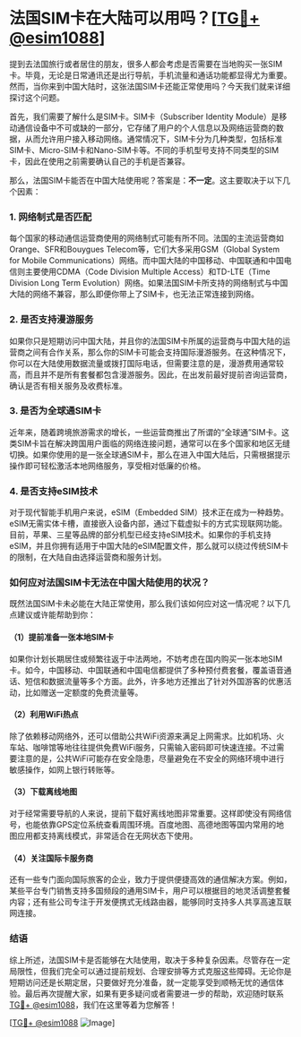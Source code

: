 # 法国SIM卡在大陆可以用吗？[[TG💪+ @esim1088](https://t.me/s/esim1088)]

提到去法国旅行或者居住的朋友，很多人都会考虑是否需要在当地购买一张SIM卡。毕竟，无论是日常通讯还是出行导航，手机流量和通话功能都显得尤为重要。然而，当你来到中国大陆时，这张法国SIM卡还能正常使用吗？今天我们就来详细探讨这个问题。

首先，我们需要了解什么是SIM卡。SIM卡（Subscriber Identity Module）是移动通信设备中不可或缺的一部分，它存储了用户的个人信息以及网络运营商的数据，从而允许用户接入移动网络。通常情况下，SIM卡分为几种类型，包括标准SIM卡、Micro-SIM卡和Nano-SIM卡等。不同的手机型号支持不同类型的SIM卡，因此在使用之前需要确认自己的手机是否兼容。

那么，法国SIM卡能否在中国大陆使用呢？答案是：**不一定**。这主要取决于以下几个因素：

### 1. 网络制式是否匹配

每个国家的移动通信运营商使用的网络制式可能有所不同。法国的主流运营商如Orange、SFR和Bouygues Telecom等，它们大多采用GSM（Global System for Mobile Communications）网络。而中国大陆的中国移动、中国联通和中国电信则主要使用CDMA（Code Division Multiple Access）和TD-LTE（Time Division Long Term Evolution）网络。如果法国SIM卡所支持的网络制式与中国大陆的网络不兼容，那么即便你带上了SIM卡，也无法正常连接到网络。

### 2. 是否支持漫游服务

如果你只是短期访问中国大陆，并且你的法国SIM卡所属的运营商与中国大陆的运营商之间有合作关系，那么你的SIM卡可能会支持国际漫游服务。在这种情况下，你可以在大陆使用数据流量或拨打国际电话，但需要注意的是，漫游费用通常较高，而且并不是所有套餐都包含漫游服务。因此，在出发前最好提前咨询运营商，确认是否有相关服务及收费标准。

### 3. 是否为全球通SIM卡

近年来，随着跨境旅游需求的增长，一些运营商推出了所谓的“全球通”SIM卡。这类SIM卡旨在解决跨国用户面临的网络连接问题，通常可以在多个国家和地区无缝切换。如果你使用的是一张全球通SIM卡，那么在进入中国大陆后，只需根据提示操作即可轻松激活本地网络服务，享受相对低廉的价格。

### 4. 是否支持eSIM技术

对于现代智能手机用户来说，eSIM（Embedded SIM）技术正在成为一种趋势。eSIM无需实体卡槽，直接嵌入设备内部，通过下载虚拟卡的方式实现联网功能。目前，苹果、三星等品牌的部分机型已经支持eSIM技术。如果你的手机支持eSIM，并且你拥有适用于中国大陆的eSIM配置文件，那么就可以绕过传统SIM卡的限制，在大陆自由选择运营商和服务计划。

### 如何应对法国SIM卡无法在中国大陆使用的状况？

既然法国SIM卡未必能在大陆正常使用，那么我们该如何应对这一情况呢？以下几点建议或许能帮助到你：

#### （1）提前准备一张本地SIM卡

如果你计划长期居住或频繁往返于中法两地，不妨考虑在国内购买一张本地SIM卡。如今，中国移动、中国联通和中国电信都提供了多种预付费套餐，覆盖语音通话、短信和数据流量等多个方面。此外，许多地方还推出了针对外国游客的优惠活动，比如赠送一定额度的免费流量等。

#### （2）利用WiFi热点

除了依赖移动网络外，还可以借助公共WiFi资源来满足上网需求。比如机场、火车站、咖啡馆等地往往提供免费WiFi服务，只需输入密码即可快速连接。不过需要注意的是，公共WiFi可能存在安全隐患，尽量避免在不安全的网络环境中进行敏感操作，如网上银行转账等。

#### （3）下载离线地图

对于经常需要导航的人来说，提前下载好离线地图非常重要。这样即使没有网络信号，也能依靠GPS定位系统查看周围环境。百度地图、高德地图等国内常用的地图应用都支持离线模式，非常适合在无网状态下使用。

#### （4）关注国际卡服务商

还有一些专门面向国际旅客的企业，致力于提供便捷高效的通信解决方案。例如，某些平台专门销售支持多国频段的通用SIM卡，用户可以根据目的地灵活调整套餐内容；还有些公司专注于开发便携式无线路由器，能够同时支持多人共享高速互联网连接。

### 结语

综上所述，法国SIM卡是否能够在大陆使用，取决于多种复杂因素。尽管存在一定局限性，但我们完全可以通过提前规划、合理安排等方式克服这些障碍。无论你是短期访问还是长期定居，只要做好充分准备，就一定能享受到顺畅无忧的通信体验。最后再次提醒大家，如果有更多疑问或者需要进一步的帮助，欢迎随时联系[TG💪+ @esim1088](https://t.me/s/esim1088)，我们在这里等着为您解答！

[[TG💪+ @esim1088](https://t.me/s/esim1088) ![Image](https://i.postimg.cc/4NQfJmqS/Snipaste-2025-05-13-00-14-12.png)]